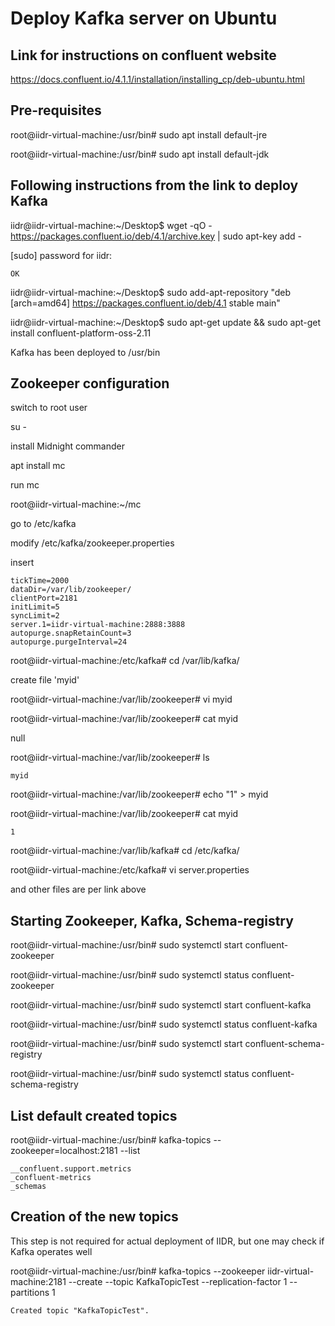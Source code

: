 # Deploy Kafka server on Ubuntu

## Link for instructions on confluent website

https://docs.confluent.io/4.1.1/installation/installing_cp/deb-ubuntu.html

## Pre-requisites

root@iidr-virtual-machine:/usr/bin# sudo apt install default-jre

root@iidr-virtual-machine:/usr/bin# sudo apt install default-jdk


## Following instructions from the link to deploy Kafka

iidr@iidr-virtual-machine:~/Desktop$ wget -qO - https://packages.confluent.io/deb/4.1/archive.key | sudo apt-key add -

[sudo] password for iidr: 

```OK```

iidr@iidr-virtual-machine:~/Desktop$ sudo add-apt-repository "deb [arch=amd64] https://packages.confluent.io/deb/4.1 stable main"

iidr@iidr-virtual-machine:~/Desktop$ sudo apt-get update && sudo apt-get install confluent-platform-oss-2.11

Kafka has been deployed to /usr/bin

## Zookeeper configuration

switch to root user

su -

install Midnight commander 

apt install mc

run mc

root@iidr-virtual-machine:~/mc

go to /etc/kafka

modify /etc/kafka/zookeeper.properties

insert

```
tickTime=2000
dataDir=/var/lib/zookeeper/
clientPort=2181
initLimit=5
syncLimit=2
server.1=iidr-virtual-machine:2888:3888
autopurge.snapRetainCount=3
autopurge.purgeInterval=24
```

root@iidr-virtual-machine:/etc/kafka# cd /var/lib/kafka/

create file 'myid'

root@iidr-virtual-machine:/var/lib/zookeeper# vi myid

root@iidr-virtual-machine:/var/lib/zookeeper# cat myid 

null

root@iidr-virtual-machine:/var/lib/zookeeper# ls

```myid```

root@iidr-virtual-machine:/var/lib/zookeeper# echo "1" > myid

root@iidr-virtual-machine:/var/lib/zookeeper# cat myid 

```1```

root@iidr-virtual-machine:/var/lib/kafka# cd /etc/kafka/

root@iidr-virtual-machine:/etc/kafka# vi server.properties 

and other files are per link above

## Starting Zookeeper, Kafka, Schema-registry

root@iidr-virtual-machine:/usr/bin# sudo systemctl start confluent-zookeeper

root@iidr-virtual-machine:/usr/bin# sudo systemctl status confluent-zookeeper

root@iidr-virtual-machine:/usr/bin# sudo systemctl start confluent-kafka

root@iidr-virtual-machine:/usr/bin# sudo systemctl status confluent-kafka

root@iidr-virtual-machine:/usr/bin# sudo systemctl start confluent-schema-registry

root@iidr-virtual-machine:/usr/bin# sudo systemctl status confluent-schema-registry


## List default created topics

root@iidr-virtual-machine:/usr/bin# kafka-topics --zookeeper=localhost:2181 --list
```
__confluent.support.metrics
_confluent-metrics
_schemas
```

## Creation of the new topics 

This step is not required for actual deployment of IIDR, but one may check if Kafka operates well

root@iidr-virtual-machine:/usr/bin# kafka-topics --zookeeper iidr-virtual-machine:2181 --create --topic KafkaTopicTest --replication-factor 1 --partitions 1

```Created topic "KafkaTopicTest".```





